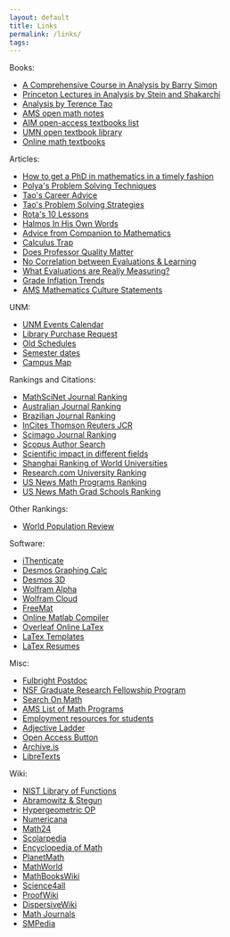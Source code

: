 ```yaml
---
layout: default
title: Links
permalink: /links/
tags: 
---
```


Books:
<ul>
<li><a href="https://amzn.to/1NtA8Zh" target="_blank">A Comprehensive Course in Analysis by Barry Simon</a></li>
<li><a href="https://amzn.to/1WQmZvv" target="_blank">Princeton Lectures in Analysis by Stein and Shakarchi</a></li>
<li><a href="https://amzn.to/1SnAzEL" target="_blank">Analysis by Terence Tao</a></li>
<li><a href="https://www.ams.org/open-math-notes" target="_blank">AMS open math notes</a></li>
<li><a href="https://aimath.org/textbooks/approved-textbooks/" target="_blank">AIM open-access textbooks list</a></li>
<li><a href="https://open.umn.edu/opentextbooks/subjects/mathematics" target="_blank">UMN open textbook library</a></li>
<li><a href="https://people.math.gatech.edu/~cain/textbooks/onlinebooks.html" target="_blank">Online math textbooks</a></li>
</ul>

Articles:
<ul>
<li><a href="https://sites.math.washington.edu/~billey/advice/timely.fashion.pdf" target="_blank">
How to get a PhD in mathematics in a timely fashion</a></li>
<li><a href="https://math.berkeley.edu/~gmelvin/polya.pdf" target="_blank">
Polya's Problem Solving Techniques</a></li>
<li><a href="https://terrytao.wordpress.com/career-advice/" target="_blank">
Tao's Career Advice</a></li>
<li><a href="https://terrytao.wordpress.com/2010/10/21/245a-problem-solving-strategies/" target="_blank">
Tao's Problem Solving Strategies</a></li>
<li><a href="https://www.ams.org/notices/199701/comm-rota.pdf" target="_blank">
Rota's 10 Lessons</a></li>
<li><a href="https://www.ams.org/journals/notices/200709/tx070901136p.pdf" target="_blank">
Halmos In His Own Words</a></li>
<li><a href="https://press.princeton.edu/chapters/gowers/gowers_VIII_6.pdf" target="_blank">
Advice from Companion to Mathematics</a></li>
<li><a href="https://www.artofproblemsolving.com/articles/calculus-trap" target="_blank">
Calculus Trap</a></li>
<li><a href="https://www.econ.ucdavis.edu/faculty/scarrell/profqual2.pdf" target="_blank">
Does Professor Quality Matter</a></li>
<li><a href="https://www.insidehighered.com/news/2016/09/21/new-study-could-be-another-nail-coffin-validity-student-evaluations-teaching" target="_blank">
No Correlation between Evaluations &amp; Learning</a></li>
<li><a href="https://www.insidehighered.com/news/2017/05/10/study-student-ratings-instructors-dependent-discipline-quantitative-fields-are-most?utm_source=Inside+Higher+Ed&amp;utm_campaign=0a6e0af061-DNU20170510&amp;utm_medium=email&amp;utm_term=0_1fcbc04421-0a6e0af061-199404509&amp;mc_cid=0a6e0af061&amp;mc_eid=35dcb92590" target="_blank">
What Evaluations are Really Measuring?</a></li>
<li><a href="http://www.gradeinflation.com/" target="_blank">
Grade Inflation Trends</a></li>
<li><a href="https://www.ams.org/profession/leaders/culture/culture" target="_blank">
AMS Mathematics Culture Statements</a></li>
</ul>

UNM:
<ul>
<li><a href="https://unmevents.unm.edu/" target="_blank">UNM Events Calendar</a></li>
<li><a href="https://library.unm.edu/find/prform.php" target="_blank">Library Purchase Request</a></li>
<li><a href="https://registrar.unm.edu/reports--statistics/" target="_blank">Old Schedules</a></li>
<li><a href="https://registrar.unm.edu/academic-calendar/ten-year-semester-dates-calendar.html" target="_blank">Semester dates</a></li>
<li><a href="https://ppd.unm.edu/assets/documents/campus-maps/visitormapcentral_numeric.pdf" target="_blank">Campus Map</a></li>
</ul>

Rankings and Citations:
<ul>
<li><a href="https://www.ams.org.libproxy.unm.edu/mathscinet/citations.html" target="_blank">MathSciNet Journal Ranking</a></li>
<li><a href="https://www.austms.org.au/Rankings/AustMS_final_ranked.html" target="_blank">Australian Journal Ranking</a></li>
<li><a href="https://qualis.capes.gov.br/webqualis/principal.seam" target="_blank">Brazilian Journal Ranking</a></li>
<li><a href="https://jcr-clarivate-com.libproxy.unm.edu/jcr/browse-journals" target="_blank">InCites Thomson Reuters JCR</a></li>
<li><a href="https://www.scimagojr.com/journalrank.php?area=2600" target="_blank">Scimago Journal Ranking</a></li>
<li><a href="https://www.scopus.com/freelookup/form/author.uri" target="_blank">Scopus Author Search</a></li>
<li><a href="https://www.ams.org/notices/201105/rtx110500653p.pdf" target="_blank">Scientific impact in different fields</a></li>
<li><a href="https://www.shanghairanking.com/rankings/gras/2021/RS0101" target="_blank">Shanghai Ranking of World Universities</a></li>
<li><a href="https://research.com/university-rankings/mathematics" target="_blank">Research.com University Ranking</a></li>
<li><a href="https://www.usnews.com/education/best-global-universities/mathematics" target="_blank">US News Math Programs Ranking</a></li>
<li><a href="https://www.usnews.com/best-graduate-schools/search?program=top-mathematics-programs&name=&sort=program_rank&sortdir=asc">US News Math Grad Schools Ranking</a></li>
</ul>

Other Rankings:
<ul>
<li><a href="https://worldpopulationreview.com/categories/education" target="_blank">World Population Review</a></li>
</ul>

Software:
<ul>
<li><a href="https://app.ithenticate.com" target="_blank">iThenticate</a></li>
<li><a href="https://www.desmos.com/calculator" target="_blank">Desmos Graphing Calc</a></li>
<li><a href="https://www.desmos.com/calculator/nqom2ih05g" target="_blank">Desmos 3D</a></li>
<li><a href="https://www.wolframalpha.com/" target="_blank">Wolfram Alpha</a></li>
<li><a href="https://www.wolframcloud.com/" target="_blank">Wolfram Cloud</a></li>
<li><a href="https://freemat.sourceforge.net/" target="_blank">FreeMat</a></li>
<li><a href="https://www.compileonline.com/execute_matlab_online.php" target="_blank">Online Matlab Compiler</a></li>
<li><a href="https://www.overleaf.com/" target="_blank">Overleaf Online LaTex</a></li>
<li><a href="https://www.latextemplates.com/" target="_blank">LaTex Templates</a></li>
<li><a href="https://www.rpi.edu/dept/arc/training/latex/resumes/" target="_blank">LaTex Resumes</a></li>
</ul>

Misc:
<ul>
<li><a href="https://exchanges.state.gov/non-us/program/fulbright-visiting-scholar-program" target="_blank">Fulbright Postdoc</a></li>
<li><a href="https://www.nsf.gov/funding/pgm_summ.jsp?pims_id=6201" target="_blank">NSF Graduate Research Fellowship Program</a></li>
<li><a href="https://searchonmath.com/" target="_blank">Search On Math</a></li>
<li><a href="https://www.ams.org/findgradprograms" target="_blank">AMS List of Math Programs</a></li>
<li><a href="https://www.gmarks.org/StudentEmploymentResources.html" target="_blank">Employment resources for students</a></li>
<li><a href="https://www.mcdonald.me.uk/storytelling/lichert_article.htm" target="_blank">Adjective Ladder</a></li>
<li><a href="https://openaccessbutton.org/">Open Access Button</a></li>
<li><a href="https://archive.is/">Archive.is</a></li>
<li><a href="https://math.libretexts.org/">LibreTexts</a></li>
</ul>

Wiki:
<ul>
<li><a href="https://dlmf.nist.gov/" target="_blank">NIST Library of Functions</a></li>
<li><a href="https://people.math.sfu.ca/~cbm/aands/">Abramowitz &amp; Stegun</a></li>
<li><a href="https://homepage.tudelft.nl/11r49/askey/index.html" target="_blank">Hypergeometric OP</a></li>
<li><a href="https://www.numericana.com/answer/index.htm" target="_blank">Numericana</a></li>
<li><a href="https://www.math24.net/" target="_blank">Math24</a></li>
<li><a href="https://www.scholarpedia.org" target="_blank">Scolarpedia</a></li>
<li><a href="https://www.encyclopediaofmath.org" target="_blank">Encyclopedia of Math</a></li>
<li><a href="https://planetmath.org/" target="_blank">PlanetMath</a></li>
<li><a href="https://mathworld.wolfram.com/" target="_blank">MathWorld</a></li>
<li><a href="https://en.wikibooks.org/wiki/Subject:Mathematics" target="_blank">MathBooksWiki</a></li>
<li><a href="https://www.science4all.org/" target="_blank">Science4all</a></li>
<li><a href="https://proofwiki.org" target="_blank">ProofWiki</a></li>
<li><a href="https://wiki.math.toronto.edu/DispersiveWiki/" target="_blank">DispersiveWiki</a></li>
<li><a href="https://en.wikipedia.org/wiki/List_of_mathematics_journals" target="_blank">Math Journals</a></li>
<li><a href="https://www.snpedia.com/index.php/SNPedia" target="_blank">SMPedia</a></li>
</ul>
